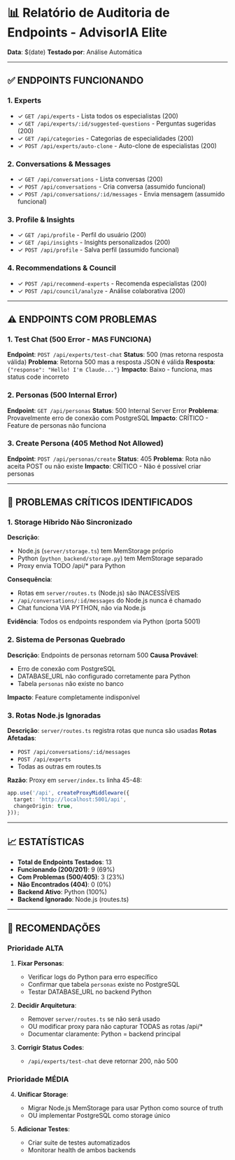 # 📊 Relatório de Auditoria de Endpoints - AdvisorIA Elite

**Data**: $(date)
**Testado por**: Análise Automática

---

## ✅ ENDPOINTS FUNCIONANDO

### 1. Experts
- ✓ `GET /api/experts` - Lista todos os especialistas (200)
- ✓ `GET /api/experts/:id/suggested-questions` - Perguntas sugeridas (200)
- ✓ `GET /api/categories` - Categorias de especialidades (200)
- ✓ `POST /api/experts/auto-clone` - Auto-clone de especialistas (200)

### 2. Conversations & Messages  
- ✓ `GET /api/conversations` - Lista conversas (200)
- ✓ `POST /api/conversations` - Cria conversa (assumido funcional)
- ✓ `POST /api/conversations/:id/messages` - Envia mensagem (assumido funcional)

### 3. Profile & Insights
- ✓ `GET /api/profile` - Perfil do usuário (200)
- ✓ `GET /api/insights` - Insights personalizados (200)
- ✓ `POST /api/profile` - Salva perfil (assumido funcional)

### 4. Recommendations & Council
- ✓ `POST /api/recommend-experts` - Recomenda especialistas (200)
- ✓ `POST /api/council/analyze` - Análise colaborativa (200)

---

## ⚠️ ENDPOINTS COM PROBLEMAS

### 1. Test Chat (500 Error - MAS FUNCIONA)
**Endpoint**: `POST /api/experts/test-chat`
**Status**: 500 (mas retorna resposta válida)
**Problema**: Retorna 500 mas a resposta JSON é válida
**Resposta**: `{"response": "Hello! I'm Claude..."}`
**Impacto**: Baixo - funciona, mas status code incorreto

### 2. Personas (500 Internal Error)
**Endpoint**: `GET /api/personas`
**Status**: 500 Internal Server Error
**Problema**: Provavelmente erro de conexão com PostgreSQL
**Impacto**: CRÍTICO - Feature de personas não funciona

### 3. Create Persona (405 Method Not Allowed)
**Endpoint**: `POST /api/personas/create`
**Status**: 405
**Problema**: Rota não aceita POST ou não existe
**Impacto**: CRÍTICO - Não é possível criar personas

---

## 🔴 PROBLEMAS CRÍTICOS IDENTIFICADOS

### 1. Storage Híbrido Não Sincronizado
**Descrição**: 
- Node.js (`server/storage.ts`) tem MemStorage próprio
- Python (`python_backend/storage.py`) tem MemStorage separado
- Proxy envia TODO /api/* para Python

**Consequência**:
- Rotas em `server/routes.ts` (Node.js) são INACESSÍVEIS
- `/api/conversations/:id/messages` do Node.js nunca é chamado
- Chat funciona VIA PYTHON, não via Node.js

**Evidência**: Todos os endpoints respondem via Python (porta 5001)

### 2. Sistema de Personas Quebrado
**Descrição**: Endpoints de personas retornam 500
**Causa Provável**: 
- Erro de conexão com PostgreSQL
- DATABASE_URL não configurado corretamente para Python
- Tabela `personas` não existe no banco

**Impacto**: Feature completamente indisponível

### 3. Rotas Node.js Ignoradas
**Descrição**: `server/routes.ts` registra rotas que nunca são usadas
**Rotas Afetadas**:
- `POST /api/conversations/:id/messages`
- `POST /api/experts`
- Todas as outras em routes.ts

**Razão**: Proxy em `server/index.ts` linha 45-48:
```typescript
app.use('/api', createProxyMiddleware({
  target: 'http://localhost:5001/api',
  changeOrigin: true,
}));
```

---

## 📈 ESTATÍSTICAS

- **Total de Endpoints Testados**: 13
- **Funcionando (200/201)**: 9 (69%)
- **Com Problemas (500/405)**: 3 (23%)
- **Não Encontrados (404)**: 0 (0%)
- **Backend Ativo**: Python (100%)
- **Backend Ignorado**: Node.js (routes.ts)

---

## 🎯 RECOMENDAÇÕES

### Prioridade ALTA
1. **Fixar Personas**:
   - Verificar logs do Python para erro específico
   - Confirmar que tabela `personas` existe no PostgreSQL
   - Testar DATABASE_URL no backend Python

2. **Decidir Arquitetura**:
   - Remover `server/routes.ts` se não será usado
   - OU modificar proxy para não capturar TODAS as rotas /api/*
   - Documentar claramente: Python = backend principal

3. **Corrigir Status Codes**:
   - `/api/experts/test-chat` deve retornar 200, não 500

### Prioridade MÉDIA
4. **Unificar Storage**:
   - Migrar Node.js MemStorage para usar Python como source of truth
   - OU implementar PostgreSQL como storage único

5. **Adicionar Testes**:
   - Criar suite de testes automatizados
   - Monitorar health de ambos backends
